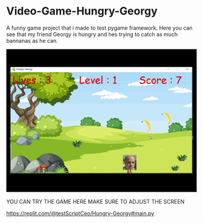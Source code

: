 # Video-Game-Hungry-Georgy

A funny game project that i made to test pygame framework. 
Here you can see that my friend Georgy is hungry and hes trying to catch as much bannanas as he can.

![alt text](https://github.com/ceo-py/Project-Pictures/blob/main/Video-Game-Hungry-Georgy/game_example.gif?raw=true)

YOU CAN TRY THE GAME HERE MAKE SURE TO ADJUST THE SCREEN

https://replit.com/@testScriptCeo/Hungry-Georgy#main.py
